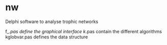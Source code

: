 # nw
Delphi software to analyse trophic networks


f_*.pas define the graphical interface
k*.pas contain the different algorithms
kglobvar.pas defines the data structure
